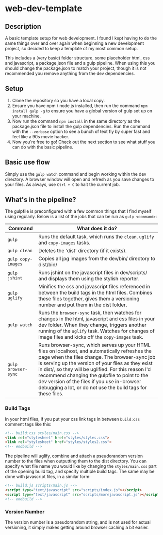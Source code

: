 # web-dev-template

## Description
A basic template setup for web development.
I found I kept having to do the same things over and over again when beginning a new development project, so decided to keep a template of my most common setup.

This includes a (very basic) folder structure, some placeholder html, css and javascript, a package.json file and a gulp pipeline.
When using this you should change the package.json to match your project, though it is not recommended you remove anything from the dev dependencies.

## Setup
1. Clone the repository so you have a local copy.
2. Ensure you have npm / node.js installed, then run the command `npm install gulp -g` to ensure you have a global version of gulp set up on your machine.
3. Now run the command `npm install` in the same directory as the package.json file to install the gulp dependencies. Run the command with the `--verbose` option to see a bunch of text fly by super fast and feel like a 90s movie hacker.
4. Now you're free to go! Check out the next section to see what stuff you can do with the basic pipeline.

## Basic use flow
Simply use the `gulp watch` command and begin working within the dev directory. A browser window will open and refresh as you save changes to your files. As always, use `Ctrl + C` to halt the current job.

## What's in the pipeline?
The gulpfile is preconfigured with a few common things that I find myself using regularly. Below is a list of the jobs that can be run as `gulp <command>`:

Command | What does it do?
--- | ---
`gulp` | Runs the default task, which runs the `clean`, `uglify` and `copy-images` tasks.
`gulp clean` | Deletes the 'dist' directory (if it exists).
`gulp copy-images` | Copies all jpg images from the dev/bin/ directory to dist/bin/
`gulp jshint` | Runs jshint on the javascript files in dev/scripts/ and displays them using the stylish reporter.
`gulp uglify` | Minifies the css and javascript files referenced in between the build tags in the html files. Combines these files together, gives them a versioning number and put them in the dist folder.
`gulp watch` | Runs the `browser-sync` task, then watches for changes in the html, javascript and css files in your dev folder. When they change, triggers another running of the `uglify` task. Watches for changes of image files and kicks off the `copy-images` task.
`gulp browser-sync` | Runs browser-sync, which serves up your HTML files on localhost, and automatically refreshes the page when the files change. The browser-sync job is serving up the version of your files as they exist in dist/, so they will be uglified. For this reason I'd recommend changing the gulpfile to point to the dev version of the files if you use in-browser debugging a lot, or do not use the build tags for these files.

### Build Tags
In your html files, if you put your css link tags in between `build:css` comment tags like this:
```html
<!-- build:css styles/main.css -->
<link rel="stylesheet" href="styles/styles.css">
<link rel="stylesheet" href="styles/styles2.css">
<!-- endbuild -->
```
The pipeline will uglify, combine and attach a pseudorandom version number to the files when outputting them to the dist directory. You can specify what file name you would like by changing the `styles/main.css` part of the opening build tag, and specify multiple build tags. The same may be done with javascript files, in a similar form:
```html
<!-- build:js scripts/main.js -->
<script type="text/javascript" src="scripts/index.js"></script>
<script type="text/javascript" src="scripts/morejavascript.js"></script>
<!-- endbuild -->
```

### Version Number
The version number is a pseudorandom string, and is not used for actual versioning, it simply makes getting around browser caching a bit easier.
